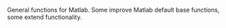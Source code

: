 General functions for Matlab. Some improve Matlab default base functions, some extend functionality.
